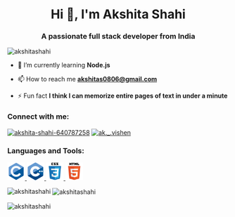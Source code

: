 <h1 align="center">Hi 👋, I'm Akshita Shahi</h1>
<h3 align="center">A passionate full stack developer from India</h3>

<p align="left"> <img src="https://komarev.com/ghpvc/?username=akshitashahi&label=Profile%20views&color=0e75b6&style=flat" alt="akshitashahi" /> </p>

- 🌱 I’m currently learning **Node.js**

- 📫 How to reach me **akshitas0806@gmail.com**

- ⚡ Fun fact **I think I can memorize entire pages of text in under a minute**

<h3 align="left">Connect with me:</h3>
<p align="left">
<a href="https://linkedin.com/in/akshita-shahi-640787258" target="blank"><img align="center" src="https://raw.githubusercontent.com/rahuldkjain/github-profile-readme-generator/master/src/images/icons/Social/linked-in-alt.svg" alt="akshita-shahi-640787258" height="30" width="40" /></a>
<a href="https://instagram.com/ak._.vishen" target="blank"><img align="center" src="https://raw.githubusercontent.com/rahuldkjain/github-profile-readme-generator/master/src/images/icons/Social/instagram.svg" alt="ak._.vishen" height="30" width="40" /></a>
</p>

<h3 align="left">Languages and Tools:</h3>
<p align="left"> <a href="https://www.cprogramming.com/" target="_blank" rel="noreferrer"> <img src="https://raw.githubusercontent.com/devicons/devicon/master/icons/c/c-original.svg" alt="c" width="40" height="40"/> </a> <a href="https://www.w3schools.com/cpp/" target="_blank" rel="noreferrer"> <img src="https://raw.githubusercontent.com/devicons/devicon/master/icons/cplusplus/cplusplus-original.svg" alt="cplusplus" width="40" height="40"/> </a> <a href="https://www.w3schools.com/css/" target="_blank" rel="noreferrer"> <img src="https://raw.githubusercontent.com/devicons/devicon/master/icons/css3/css3-original-wordmark.svg" alt="css3" width="40" height="40"/> </a> <a href="https://www.w3.org/html/" target="_blank" rel="noreferrer"> <img src="https://raw.githubusercontent.com/devicons/devicon/master/icons/html5/html5-original-wordmark.svg" alt="html5" width="40" height="40"/> </a> </p>

<p><img align="left" src="https://github-readme-stats.vercel.app/api/top-langs?username=akshitashahi&show_icons=true&locale=en&layout=compact" alt="akshitashahi" /></p>

<p>&nbsp;<img align="center" src="https://github-readme-stats.vercel.app/api?username=akshitashahi&show_icons=true&locale=en" alt="akshitashahi" /></p>

<p><img align="center" src="https://github-readme-streak-stats.herokuapp.com/?user=akshitashahi&" alt="akshitashahi" /></p>
